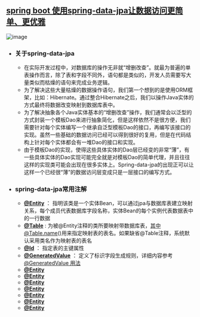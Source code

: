 ## [spring boot 使用spring-data-jpa让数据访问更简单、更优雅](https://github.com/timebusker/spring-boot/tree/master/spring-boot-10-SpringData/)  

![image](https://github.com/timebusker/spring-boot/raw/master/static/10/spring-data-jpa.png?raw=true)  

- ### 关于spring-data-jpa  
   + 在实际开发过程中，对数据库的操作无非就“增删改查”。就最为普遍的单表操作而言，除了表和字段不同外，语句都是类似的，开发人员需要写大量类似而枯燥的语句来完成业务逻辑。  
   + 为了解决这些大量枯燥的数据操作语句，我们第一个想到的是使用ORM框架，比如：Hibernate。通过整合Hibernate之后，我们以操作Java实体的方式最终将数据改变映射到数据库表中。  
   + 为了解决抽象各个Java实体基本的“增删改查”操作，我们通常会以泛型的方式封装一个模板Dao来进行抽象简化，但是这样依然不是很方便，我们需要针对每个实体编写一个继承自泛型模板Dao的接口，再编写该接口的实现。虽然一些基础的数据访问已经可以得到很好的复用，但是在代码结构上针对每个实体都会有一堆Dao的接口和实现。  
   + 由于模板Dao的实现，使得这些具体实体的Dao层已经变的非常“薄”，有一些具体实体的Dao实现可能完全就是对模板Dao的简单代理，并且往往这样的实现类可能会出现在很多实体上。Spring-data-jpa的出现正可以让这样一个已经很“薄”的数据访问层变成只是一层接口的编写方式。  

- ### spring-data-jpa常用注解
   + [**@Entity**]() ： 指明该类是一个实体Bean，可以通过jpa与数据库表建立映射关系，每个成员代表数据库字段名称，实体Bean的每个实例代表数据表中的一行数据  
   + [**@Table**]() : 为被@Entity注释的类所要映射带数据库表，其中@Table.name()用来指定映射表的表名。如果缺省@Table注释，系统默认采用类名作为映射表的表名  
   + [**@Id**]() ： 指定表的主键属性
   + [**@GeneratedValue**]() ： 定义了标识字段生成规则，详细内容参考[ @GeneratedValue 用法](http://blog.csdn.net/fancylovejava/article/details/7438660)
   + [**@Entity**]()
   + [**@Entity**]()
   + [**@Entity**]()
   + [**@Entity**]()
   + [**@Entity**]()
   + [**@Entity**]()
   + [**@Entity**]()